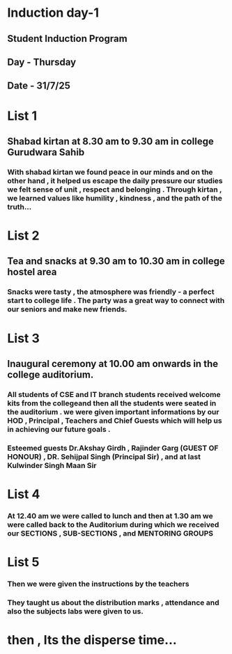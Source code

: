 # Induction day-1
## Student Induction Program
## Day - Thursday
## Date - 31/7/25
# List 1
## Shabad kirtan at 8.30 am to 9.30 am in college Gurudwara Sahib
### With shabad kirtan we found peace in our minds and on the other hand , it helped us escape the daily pressure our studies we felt sense of unit , respect and belonging . Through kirtan , we learned values like humility , kindness , and the path of the truth...
# List 2
## Tea and snacks at 9.30 am to 10.30 am in college hostel area
### Snacks were tasty , the atmosphere was friendly - a perfect start to college life . The party was a great way to connect with our seniors and make new friends.
# List 3
## Inaugural ceremony at 10.00 am onwards in the college auditorium.
### All students of CSE and IT branch students received welcome kits from the collegeand then all the students were seated in the auditorium . we were given important informations by our HOD , Principal , Teachers and Chief Guests which will help us in achieving our future goals .
### Esteemed guests Dr.Akshay Girdh , Rajinder Garg (GUEST OF HONOUR) , DR. Sehijpal Singh (Principal Sir) , and at last Kulwinder Singh Maan Sir
# List 4
### At 12.40 am we were called to lunch and then at 1.30 am we were called back to the Auditorium during which we received our SECTIONS , SUB-SECTIONS , and MENTORING GROUPS
# List 5
### Then we were given the instructions by the teachers
### They taught us about the distribution marks , attendance and also the subjects labs were given to us.
# then , Its the disperse time...

